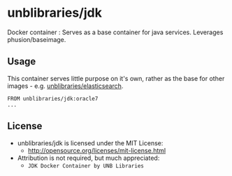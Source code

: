 # unblibraries/jdk
Docker container : Serves as a base container for java services. Leverages phusion/baseimage.

## Usage
This container serves little purpose on it's own, rather as the base for other images - e.g. [unblibraries/elasticsearch](https://registry.hub.docker.com/u/unblibraries/elasticsearch/).

```
FROM unblibraries/jdk:oracle7
...
```

## License
- unblibraries/jdk is licensed under the MIT License:
  - http://opensource.org/licenses/mit-license.html
- Attribution is not required, but much appreciated:
  - `JDK Docker Container by UNB Libraries`
